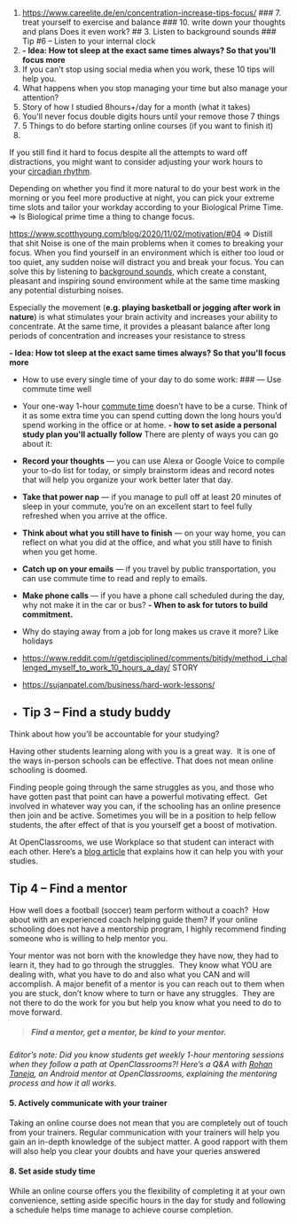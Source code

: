 1. https://www.careelite.de/en/concentration-increase-tips-focus/
		### 7. treat yourself to exercise and balance
		### 10. write down your thoughts and plans Does it even work?
		## 3. Listen to background sounds
		### Tip #6 – Listen to your internal clock
1. **- Idea: How tot sleep at the exact same times always? So that you'll focus more**
2. If you  can't stop using social media when you work, these 10 tips will help you. 
3. What happens when you stop managing your time but also manage your attention?
4. Story of how I studied 8hours+/day for a month (what it takes)
5. You'll never focus double digits hours until your remove those 7 things
6. 5 Things to do before starting online courses (if you want to finish it)
7. 

If you still find it hard to focus despite all the attempts to ward off distractions, you might want to consider adjusting your work hours to your [circadian rhythm](https://www.nigms.nih.gov/education/fact-sheets/Pages/circadian-rhythms.aspx). 

Depending on whether you find it more natural to do your best work in the morning or you feel more productive at night, you can pick your extreme time slots and tailor your workday according to your Biological Prime Time. 
=> Is Biological prime time a thing to change focus.

https://www.scotthyoung.com/blog/2020/11/02/motivation/#04
=> Distill that shit
Noise is one of the main problems when it comes to breaking your focus. When you find yourself in an environment which is either too loud or too quiet, any sudden noise will distract you and break your focus. You can solve this by listening to [background sounds](https://www.noisli.com/), which create a constant, pleasant and inspiring sound environment while at the same time masking any potential disturbing noises.

Especially the movement (**e.g. playing basketball or jogging after work in nature**) is what stimulates your brain activity and increases your ability to concentrate. At the same time, it provides a pleasant balance after long periods of concentration and increases your resistance to stress

**- Idea: How tot sleep at the exact same times always? So that you'll focus more**
- How to use every single time of your day to do some work: ### — Use commute time well
- Your one-way 1-hour [commute time](https://clockify.me/blog/productivity/everything-about-commute/) doesn’t have to be a curse. Think of it as some extra time you can spend cutting down the long hours you’d spend working in the office or at home.
**- how to set aside a personal study plan you'll actually follow**
There are plenty of ways you can go about it:

-   **Record your thoughts** — you can use Alexa or Google Voice to compile your to-do list for today, or simply brainstorm ideas and record notes that will help you organize your work better later that day. 
-   **Take that power nap** — if you manage to pull off at least 20 minutes of sleep in your commute, you’re on an excellent start to feel fully refreshed when you arrive at the office.
-   **Think about what you still have to finish** — on your way home, you can reflect on what you did at the office, and what you still have to finish when you get home.
-   **Catch up on your emails** — if you travel by public transportation, you can use commute time to read and reply to emails.
-   **Make phone calls** — if you have a phone call scheduled during the day, why not make it in the car or bus?
**- When to ask for tutors to build commitment.**
- Why do staying away from a job for long makes us crave it more? Like holidays
- https://www.reddit.com/r/getdisciplined/comments/bitjdy/method_i_challenged_myself_to_work_10_hours_a_day/ STORY 
- https://sujanpatel.com/business/hard-work-lessons/
- ## Tip 3 – Find a study buddy

Think about how you’ll be accountable for your studying?  

Having other students learning along with you is a great way.  It is one of the ways in-person schools can be effective. That does not mean online schooling is doomed. 

Finding people going through the same struggles as you, and those who have gotten past that point can have a powerful motivating effect.  Get involved in whatever way you can, if the schooling has an online presence then join and be active. Sometimes you will be in a position to help fellow students, the after effect of that is you yourself get a boost of motivation.

At OpenClassrooms, we use Workplace so that student can interact with each other. Here’s a [blog article](https://blog.openclassrooms.com/en/2017/11/17/facebooks-workplace-can-help-study-better/) that explains how it can help you with your studies.

## Tip 4 – Find a mentor

How well does a football (soccer) team perform without a coach?  How about with an experienced coach helping guide them? If your online schooling does not have a mentorship program, I highly recommend finding someone who is willing to help mentor you.  

Your mentor was not born with the knowledge they have now, they had to learn it, they had to go through the struggles.  They know what YOU are dealing with, what you have to do and also what you CAN and will accomplish. A major benefit of a mentor is you can reach out to them when you are stuck, don’t know where to turn or have any struggles.  They are not there to do the work for you but help you know what you need to do to move forward.

> ##### Find a mentor, get a mentor, be kind to your mentor.

_Editor’s note: Did you know students get weekly 1-hour mentoring sessions when they follow a path at OpenClassrooms?! Here’s a Q&A with [Rohan Taneja](https://blog.openclassrooms.com/en/2018/03/09/meet-rohan-taneja-mentor-openclassrooms/), an Android mentor at OpenClassrooms, explaining the mentoring process and how it all works._

#### 5. Actively communicate with your trainer

Taking an online course does not mean that you are completely out of touch from your trainers. Regular communication with your trainers will help you gain an in-depth knowledge of the subject matter. A good rapport with them will also help you clear your doubts and have your queries answered

#### 8. Set aside study time
 
While an online course offers you the flexibility of completing it at your own convenience, setting aside specific hours in the day for study and following a schedule helps time manage to achieve course completion.